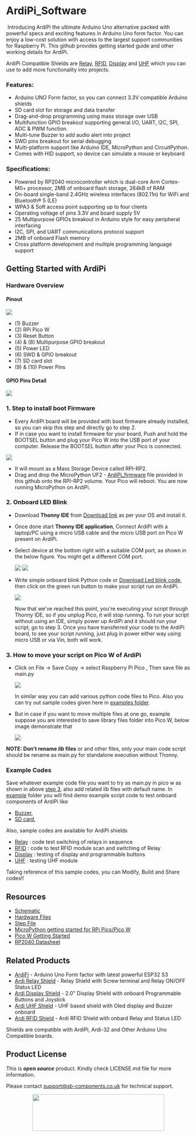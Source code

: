 # ArdiPi_Software
<img src="">
Introducing ArdiPi the ultimate Arduino Uno alternative packed with powerful specs and exciting features in Arduino Uno form factor. You can enjoy a low-cost solution with access to the largest support communities for Raspberry Pi. 
This github provides getting started guide and other working details for ArdiPi.

ArdiPi Compatible Shields are [Relay](https://shop.sb-components.co.uk/products/ardi-relay-shield-for-arduino-uno?_pos=4&_sid=961a5887c&_ss=r), [RFID](https://shop.sb-components.co.uk/products/ardi-rfid-shield-for-arduino-uno?_pos=5&_sid=b4e4b2ef1&_ss=r), [Display](https://shop.sb-components.co.uk/products/ardi-display-shield-for-arduino-uno?_pos=5&_sid=961a5887c&_ss=r) and [UHF](https://shop.sb-components.co.uk/products/ardi-uhf-shield-for-arduino-uno?variant=40791294836819) which you can use to add more functionality into projects. 

### Features:
- Arduino UNO Form factor, so you can connect 3.3V compatible Arduino shields  
- SD card slot for storage and data transfer
- Drag-and-drop programming using mass storage over USB
- Multifunction GPIO breakout supporting general I/O, UART, I2C, SPI, ADC & PWM function.
- Multi-tune Buzzer to add audio alert into project
- SWD pins breakout for serial debugging 
- Multi-platform support like Arduino IDE, MicroPython and CircuitPython.
- Comes with HID support, so device can simulate a mouse or keyboard

### Specifications:
- Powered by RP2040 microcontroller which is dual-core Arm Cortex-M0+ processor, 2MB of onboard flash storage, 264kB of RAM
- On-board single-band 2.4GHz wireless interfaces (802.11n) for WiFi and Bluetooth® 5 (LE)
- WPA3 & Soft access point supporting up to four clients
- Operating voltage of pins 3.3V and board supply 5V
- 25 Multipurpose GPIOs breakout in Arduino style for easy peripheral interfacing
- I2C, SPI, and UART communications protocol support
- 2MB of onboard Flash memory
- Cross platform development and multiple programming language support

## Getting Started with ArdiPi
### Hardware Overview
#### Pinout
<img src="https://github.com/sbcshop/ArdiPi_Software/blob/main/images/ArdiPi_pinout.jpg">

- (1) Buzzer 
- (2) RPi Pico W
- (3) Reset Button
- (4) & (8) Multipurpose GPIO breakout 
- (5) Power LED
- (6) SWD & GPIO breakout
- (7) SD card slot
- (9) & (10) Power Pins

#### GPIO Pins Detail
<img src="https://github.com/sbcshop/ArdiPi_Software/blob/main/images/ArdiPI_GPIO_PinDetail.jpg">


### 1. Step to install boot Firmware
   - Every ArdiPi board will be provided with boot firmware already installed, so you can skip this step and directly go to step 2.
   - If in case you want to install firmware for your board, Push and hold the BOOTSEL button and plug your Pico W into the USB port of your computer. Release the BOOTSEL button after your Pico is connected.
   <img src="https://github.com/sbcshop/ArdiPi_Software/blob/main/images/pico_bootmode.gif">
   
   - It will mount as a Mass Storage Device called RPI-RP2.
   - Drag and drop the MicroPython UF2 - [ArdiPi_firmware](https://github.com/sbcshop/ArdiPi_Software/blob/main/ArdiPi_firmware.uf2) file provided in this github onto the RPI-RP2 volume. Your Pico will reboot. You are now running MicroPython on ArdiPi.

### 2. Onboard LED Blink 
   - Download **Thonny IDE** from [Download link](https://thonny.org/) as per your OS and install it.
   - Once done start **Thonny IDE application**, Connect ArdiPi with a laptop/PC using a micro USB cable and the micro USB port on Pico W present on ArdiPi.
   - Select device at the bottom right with a suitable COM port, as shown in the below figure. You might get a different COM port.
     
      <img src= "https://github.com/sbcshop/EnkPi_2.9_Software/blob/main/images/img1.jpg" />
      <img src= "https://github.com/sbcshop/EnkPi_2.9_Software/blob/main/images/img2.jpg" />
      
   - Write simple onboard blink Python code or [Download Led blink code](https://github.com/sbcshop/ArdiPi_Software/blob/main/examples/onboard_ledBlink.py), then click on the green run button to make your script run on ArdiPi.
     
      <img src= "https://github.com/sbcshop/EnkPi_2.9_Software/blob/main/images/img3.jpg" />
     
     Now that we've reached this point, you're executing your script through Thonny IDE, so if you unplug Pico, it will stop running. To run your script without using an IDE, simply power up ArdiPi and it should run your script, go to step 3. Once you have transferred your code to the ArdiPi board, to see your script running, just plug in power either way using micro USB or via Vin, both will work.

### 3. How to move your script on Pico W of ArdiPi
   - Click on File -> Save Copy -> select Raspberry Pi Pico , Then save file as main.py
     
      <img src="https://github.com/sbcshop/3.2_Touchsy_Pico_W_Resistive_Software/blob/main/images/transfer_script_pico.gif" />
   
      In similar way you can add various python code files to Pico. Also you can try out sample codes given here in [examples folder](https://github.com/sbcshop/ArdiPi_Software/tree/main/examples). 
   
   - But in case if you want to move multiple files at one go, example suppose you are interested to save library files folder into Pico W, below image demonstrate that
     
      <img src="https://github.com/sbcshop/3.2_Touchsy_Pico_W_Capacitive_Software/blob/main/images/multiple_file_transfer.gif" />
   
**NOTE: Don't rename _lib_ files** or and other files, only your main code script should be rename as main.py for standalone execution without Thonny.


### Example Codes
   Save whatever example code file you want to try as main.py in pico w as shown in above [step 3](https://github.com/sbcshop/ArdiPi_Software/tree/main#3-how-to-move-your-script-on-pico-w-of-ardipi), also add related lib files with default name.
   In [example](https://github.com/sbcshop/ArdiPi_Software/tree/main/examples) folder you will find demo example script code to test onboard components of ArdiPi like 
   - [Buzzer](https://github.com/sbcshop/ArdiPi_Software/blob/main/examples/BuzzerDemo.py), 
   - [SD card](https://github.com/sbcshop/ArdiPi_Software/blob/main/examples/sdcardDemo.py),
   
   Also, sample codes are available for ArdiPi shields
   - [Relay](https://github.com/sbcshop/ArdiPi_Software/blob/main/examples/relay_shield_demo.py) : code test switching of relays in sequence 
   - [RFID](https://github.com/sbcshop/ArdiPi_Software/blob/main/examples/RFID_shield_demo.py) : code to test RFID module scan and switching of Relay
   - [Display](https://github.com/sbcshop/ArdiPi_Software/blob/main/examples/display_shield_Demo.py) : testing of display and programmable buttons
   - [UHF]() : testing UHF module 
   
   Taking reference of this sample codes, you can Modify, Build and Share codes!!
   
## Resources
  * [Schematic](https://github.com/sbcshop/ArdiPi_Hardware/blob/main/Design%20Data/SCH_ArdiPi.pdf)
  * [Hardware Files](https://github.com/sbcshop/ArdiPi_Hardware/tree/main)
  * [Step File](https://github.com/sbcshop/ArdiPi_Hardware/blob/main/Mechanical%20Data/STEP_ArdiPi.step)
  * [MicroPython getting started for RPi Pico/Pico W](https://docs.micropython.org/en/latest/rp2/quickref.html)
  * [Pico W Getting Started](https://projects.raspberrypi.org/en/projects/get-started-pico-w)
  * [RP2040 Datasheet](https://github.com/sbcshop/HackyPi-Hardware/blob/main/Documents/rp2040-datasheet.pdf)


## Related Products
   * [ArdiFi](https://shop.sb-components.co.uk/products/ardi32-uno-r3-alternative-board-based-on-esp32-s3-wroom?_pos=6&_sid=90d9cefb0&_ss=r) - Arduino Uno Form factor with latest powerful ESP32 S3
   * [Ardi Relay Shield](https://shop.sb-components.co.uk/products/ardi-relay-shield-for-arduino-uno?_pos=4&_sid=961a5887c&_ss=r) - Relay Shield with Screw terminal and Relay ON/OFF Status LED
   * [Ardi Display Shield](https://shop.sb-components.co.uk/products/ardi-display-shield-for-arduino-uno?_pos=5&_sid=961a5887c&_ss=r) - 2.0" Display Shield with onboard Programmable Buttons and Joystick
   * [Ardi UHF Shield](https://shop.sb-components.co.uk/products/ardi-uhf-shield-for-arduino-uno?variant=40791294836819) - UHF based shield with Oled display and Buzzer onboard
   * [Ardi RFID Shield](https://shop.sb-components.co.uk/products/ardi-rfid-shield-for-arduino-uno?_pos=5&_sid=b4e4b2ef1&_ss=r) - Ardi RFID Shield with onbard Relay and Status LED
   
   Shields are compatible with ArdiPi, Ardi-32 and Other Arduino Uno Compatible boards.

## Product License

This is ***open source*** product. Kindly check LICENSE.md file for more information.

Please contact support@sb-components.co.uk for technical support.
<p align="center">
  <img width="360" height="100" src="https://cdn.shopify.com/s/files/1/1217/2104/files/Logo_sb_component_3.png?v=1666086771&width=300">
</p>
